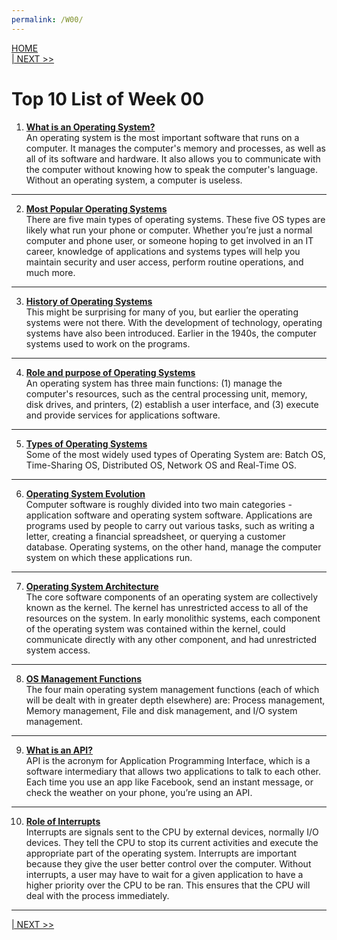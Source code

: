 ```yaml
---
permalink: /W00/
---
```

[HOME](../)<br>
[| NEXT >>](../W01/)<br>

# Top 10 List of Week 00

1. **[What is an Operating System?](https://edu.gcfglobal.org/en/computerbasics/understanding-operating-systems/1/)** <br>
An operating system is the most important software that runs on a computer. It manages the computer's memory and processes, as well as all of its software and hardware. It also allows you to communicate with the computer without knowing how to speak the computer's language. Without an operating system, a computer is useless.<br>
* * *

2. **[Most Popular Operating Systems](https://www.wgu.edu/blog/5-most-popular-operating-systems1910.html)** <br>
There are five main types of operating systems. These five OS types are likely what run your phone or computer. Whether you’re just a normal computer and phone user, or someone hoping to get involved in an IT career, knowledge of applications and systems types will help you maintain security and user access, perform routine operations, and much more. <br>
* * *

3. **[History of Operating Systems](https://www.sutori.com/story/the-history-of-operating-systems--751ipFKEkLteiExiGXe7XVhu)** <br>
This might be surprising for many of you, but earlier the operating systems were not there. With the development of technology, operating systems have also been introduced. Earlier in the 1940s, the computer systems used to work on the programs. <br>
* * *

4. **[Role and purpose of Operating Systems](https://kullabs.com/class-11/computer-science-1/operating-system-2/introduction-role-and-function-of-operating-system)** <br>
An operating system has three main functions: (1) manage the computer's resources, such as the central processing unit, memory, disk drives, and printers, (2) establish a user interface, and (3) execute and provide services for applications software.<br>
* * *

5. **[Types of Operating Systems](https://www.geeksforgeeks.org/types-of-operating-systems/)** <br>
Some of the most widely used types of Operating System are: Batch OS, Time-Sharing OS, Distributed OS, Network OS and Real-Time OS. <br>
* * *

6. **[Operating System Evolution](http://www.technologyuk.net/computing/computer-software/operating-systems/operating-system-evolution.shtml)** <br>
Computer software is roughly divided into two main categories - application software and operating system software. Applications are programs used by people to carry out various tasks, such as writing a letter, creating a financial spreadsheet, or querying a customer database. Operating systems, on the other hand, manage the computer system on which these applications run. <br>
* * *

7. **[Operating System Architecture](http://www.technologyuk.net/computing/computer-software/operating-systems/operating-system-architecture.shtml)** <br>
The core software components of an operating system are collectively known as the kernel. The kernel has unrestricted access to all of the resources on the system. In early monolithic systems, each component of the operating system was contained within the kernel, could communicate directly with any other component, and had unrestricted system access. <br>
* * *

8. **[OS Management Functions](http://www.technologyuk.net/computing/computer-software/operating-systems/os-management-functions.shtml)** <br>
The four main operating system management functions (each of which will be dealt with in greater depth elsewhere) are: Process management, Memory management, File and disk management, and I/O system management. <br>
* * *

9. **[What is an API?](https://www.mulesoft.com/resources/api/what-is-an-api)** <br>
API is the acronym for Application Programming Interface, which is a software intermediary that allows two applications to talk to each other. Each time you use an app like Facebook, send an instant message, or check the weather on your phone, you’re using an API. <br>
* * *

10. **[Role of Interrupts](http://faculty.salina.k-state.edu/tim/ossg/Introduction/OSworking.html#:~:text=Interrupts%20are%20signals%20sent%20to,part%20of%20the%20operating%20system.&text=Hardware%20Interupts%20are%20generated%20by,some%20attention%20from%20the%20OS.)** <br>
Interrupts are signals sent to the CPU by external devices, normally I/O devices. They tell the CPU to stop its current activities and execute the appropriate part of the operating system. Interrupts are important because they give the user better control over the computer. Without interrupts, a user may have to wait for a given application to have a higher priority over the CPU to be ran. This ensures that the CPU will deal with the process immediately. <br>
* * *

[| NEXT >>](../W01/)<br>
